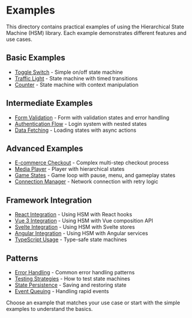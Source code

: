 # Examples

This directory contains practical examples of using the Hierarchical State Machine (HSM) library. Each example demonstrates different features and use cases.

## Basic Examples

- [Toggle Switch](./toggle-switch.md) - Simple on/off state machine
- [Traffic Light](./traffic-light.md) - State machine with timed transitions
- [Counter](./counter.md) - State machine with context manipulation

## Intermediate Examples

- [Form Validation](./form-validation.md) - Form with validation states and error handling
- [Authentication Flow](./authentication-flow.md) - Login system with nested states
- [Data Fetching](./data-fetching.md) - Loading states with async actions

## Advanced Examples

- [E-commerce Checkout](./ecommerce-checkout.md) - Complex multi-step checkout process
- [Media Player](./media-player.md) - Player with hierarchical states
- [Game States](./game-states.md) - Game loop with pause, menu, and gameplay states
- [Connection Manager](./connection-manager.md) - Network connection with retry logic

## Framework Integration

- [React Integration](./react-integration.md) - Using HSM with React hooks
- [Vue 3 Integration](./vue-integration.md) - Using HSM with Vue composition API
- [Svelte Integration](./svelte-integration.md) - Using HSM with Svelte stores
- [Angular Integration](./angular-integration.md) - Using HSM with Angular services
- [TypeScript Usage](./typescript-usage.md) - Type-safe state machines

## Patterns

- [Error Handling](./error-handling.md) - Common error handling patterns
- [Testing Strategies](./testing-strategies.md) - How to test state machines
- [State Persistence](./state-persistence.md) - Saving and restoring state
- [Event Queuing](./event-queuing.md) - Handling rapid events

Choose an example that matches your use case or start with the simple examples to understand the basics.
